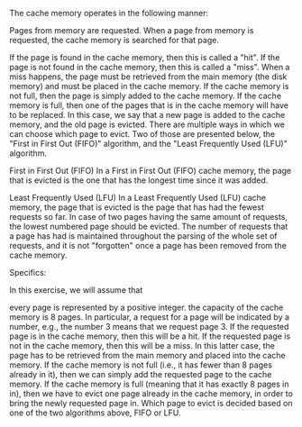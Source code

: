 The cache memory operates in the following manner:

Pages from memory are requested. When a page from memory is requested, the cache memory is searched for that page. 

If the page is found in the cache memory, then this is called a "hit".
If the page is not found in the cache memory, then this is called a "miss".  When a miss happens, the page must be retrieved from the main memory (the disk memory) and must be placed in the cache memory. If the cache memory is not full, then the page is simply added to the cache memory. If the cache memory is full, then one of the pages that is in the cache memory will have to be replaced. In this case, we say that a new page is added to the cache memory, and the old page is evicted. 
There are multiple ways in which we can choose which page to evict. Two of those are presented below, the "First in First Out (FIFO)" algorithm, and the "Least Frequently Used (LFU)" algorithm.

First in First Out (FIFO)
In a First in First Out (FIFO) cache memory, the page that is evicted is the one that has the longest time since it was added.

Least Frequently Used (LFU)
In a Least Frequently Used (LFU) cache memory, the page that is evicted is the page that has had the fewest requests so far. In case of two pages having the same amount of requests, the lowest numbered page should be evicted. The number of requests that a page has had is maintained throughout the parsing of the whole set of requests, and it is not "forgotten" once a page has been removed from the cache memory.

 

Specifics:

In this exercise, we will assume that

every page is represented by a positive integer.
the capacity of the cache memory is 8 pages. 
In particular, a request for a page will be indicated by a number, e.g., the number 3 means that we request page 3. If the requested page is in the cache memory, then this will be a hit. If the requested page is not in the cache memory, then this will be a miss. In this latter case, the page has to be retrieved from the main memory and placed into the cache memory. If the cache memory is not full (i.e., it has fewer than 8 pages already in it), then we can simply add the requested page to the cache memory. If the cache memory is full (meaning that it has exactly 8 pages in in), then we have to evict one page already in the cache memory, in order to bring the newly requested page in. Which page to evict is decided based on one of the two algorithms above, FIFO or LFU.
